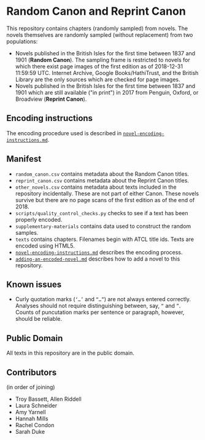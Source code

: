 Random Canon and Reprint Canon
==============================

This repository contains chapters (randomly sampled) from novels. The novels themselves are randomly sampled (without replacement) from two populations:

-	Novels published in the British Isles for the first time between 1837 and 1901 (**Random Canon**). The sampling frame is restricted to novels for which there exist page images of the first edition as of 2018-12-31 11:59:59 UTC. Internet Archive, Google Books/HathiTrust, and the British Library are the only sources which are checked for page images.
-	Novels published in the British Isles for the first time between 1837 and 1901 which are still available ("in print") in 2017 from Penguin, Oxford, or Broadview (**Reprint Canon**).

Encoding instructions
---------------------

The encoding procedure used is described in [`novel-encoding-instructions.md`](novel-encoding-instructions.md).

Manifest
--------

-	`random_canon.csv` contains metadata about the Random Canon titles.
-	`reprint_canon.csv` contains metadata about the Reprint Canon titles.
-	`other_novels.csv` contains metadata about texts included in the repository incidentally. These are not part of either Canon. These novels survive but there are no page scans of the first edition as of the end of 2018.
-	`scripts/quality_control_checks.py` checks to see if a text has been properly encoded.
-	`supplementary-materials` contains data used to construct the random samples.
-	`texts` contains chapters. Filenames begin with ATCL title ids. Texts are encoded using HTML5.
-	[`novel-encoding-instructions.md`](novel-encoding-instructions.md) describes the encoding process.
-	[`adding-an-encoded-novel.md`](adding-an-encoded-novel.md) describes how to add a novel to this repository.

Known issues
------------

- Curly quotation marks (``‘…’`` and ``“…”``) are not always entered correctly. Analyses should not require distinguishing between, say, ``“`` and ``”``. Counts of puncutation marks per sentence or paragraph, however, should be reliable.

Public Domain
-------------

All texts in this repository are in the public domain.

Contributors
------------

(in order of joining)

- Troy Bassett, Allen Riddell
- Laura Schneider
- Amy Yarnell
- Hannah Mills
- Rachel Condon
- Sarah Duke
